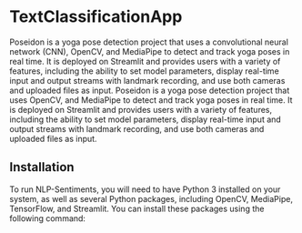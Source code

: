 # TextClassificationApp
Poseidon is a yoga pose detection project that uses a convolutional neural network (CNN), OpenCV, and MediaPipe to detect and track yoga poses in real time. It is deployed on Streamlit and provides users with a variety of features, including the ability to set model parameters, display real-time input and output streams with landmark recording, and use both cameras and uploaded files as input.
 Poseidon is a yoga pose detection project that uses OpenCV, and MediaPipe to detect and track yoga poses in real time. It is deployed on Streamlit and provides users with a variety of features, including the ability to set model parameters, display real-time input and output streams with landmark recording, and use both cameras and uploaded files as input.

 ## Installation
 To run NLP-Sentiments, you will need to have Python 3 installed on your system, as well as several Python packages, including OpenCV, MediaPipe, TensorFlow, and Streamlit. You can install these packages using the following command:
